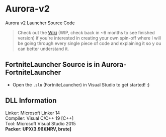 # Aurora-v2
Aurora v2 Launcher Source Code

> Check out the [Wiki][0] (WIP, check back in ~6 months to see finished version) if you're interested in creating your own spin-off where I will be going through every single piece of code and explaining it so y ou can better understand it.

## FortniteLauncher Source is in Aurora-FortniteLauncher
- Open the `.sln` (FortniteLauncher) in Visual Studio to get started! :)

## DLL Information

Linker: Microsoft Linker 14 <br>
Compiler: Visual C/C++ 19 [C++] <br>
Tool: Microsoft Visual Studio 2015 <br>
**Packer: UPX(3.96)[NRV, brute]** <br>

[0]: https://github.com/alexdev404/aurora-v2/wiki
